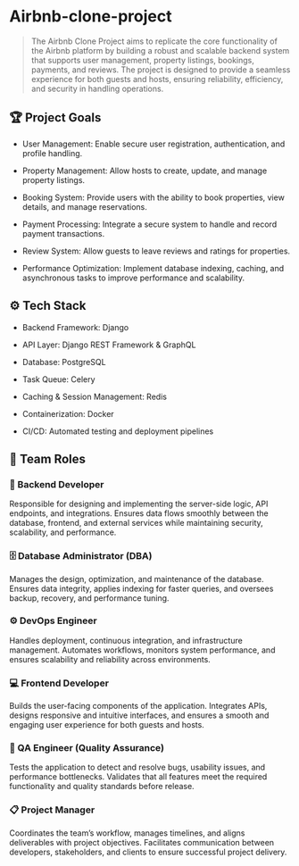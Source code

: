 # Airbnb-clone-project

> The Airbnb Clone Project aims to replicate the core functionality of the Airbnb platform by building a robust and scalable backend system that supports user management, property listings, bookings, payments, and reviews. The project is designed to provide a seamless experience for both guests and hosts, ensuring reliability, efficiency, and security in handling operations.

## 🏆 Project Goals

- User Management: Enable secure user registration, authentication, and profile handling.

- Property Management: Allow hosts to create, update, and manage property listings.

- Booking System: Provide users with the ability to book properties, view details, and manage reservations.

- Payment Processing: Integrate a secure system to handle and record payment transactions.

- Review System: Allow guests to leave reviews and ratings for properties.

- Performance Optimization: Implement database indexing, caching, and asynchronous tasks to improve performance and scalability.

## ⚙️ Tech Stack

- Backend Framework: Django

- API Layer: Django REST Framework & GraphQL

- Database: PostgreSQL

- Task Queue: Celery

- Caching & Session Management: Redis

- Containerization: Docker

- CI/CD: Automated testing and deployment pipelines

## 👥 Team Roles

### 🧩 Backend Developer
Responsible for designing and implementing the server-side logic, API endpoints, and integrations. Ensures data flows smoothly between the database, frontend, and external services while maintaining security, scalability, and performance.

### 🗄️ Database Administrator (DBA)
Manages the design, optimization, and maintenance of the database. Ensures data integrity, applies indexing for faster queries, and oversees backup, recovery, and performance tuning.

### ⚙️ DevOps Engineer
Handles deployment, continuous integration, and infrastructure management. Automates workflows, monitors system performance, and ensures scalability and reliability across environments.

### 💻 Frontend Developer
Builds the user-facing components of the application. Integrates APIs, designs responsive and intuitive interfaces, and ensures a smooth and engaging user experience for both guests and hosts.

### 🧪 QA Engineer (Quality Assurance)
Tests the application to detect and resolve bugs, usability issues, and performance bottlenecks. Validates that all features meet the required functionality and quality standards before release.

### 📋 Project Manager
Coordinates the team’s workflow, manages timelines, and aligns deliverables with project objectives. Facilitates communication between developers, stakeholders, and clients to ensure successful project delivery.
